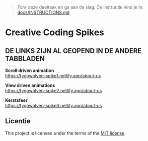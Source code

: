 > _Fork_ deze deeltaak en ga aan de slag. 
De instructie vind je in: [docs/INSTRUCTIONS.md](docs/INSTRUCTIONS.md)

# Creative Coding Spikes

## DE LINKS ZIJN AL GEOPEND IN DE ANDERE TABBLADEN

**Scroll driven animation** <br>
https://tygowolven-spike1.netlify.app/about-us

**View driven animations** <br>
https://tygowolven-spike2.netlify.app/about-us

**Kerstsfeer** <br>
https://tygowolven-spike3.netlify.app/about-us

## Licentie

This project is licensed under the terms of the [MIT license](./LICENSE).

